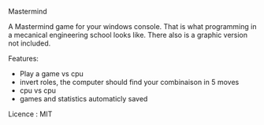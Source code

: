 Mastermind

A Mastermind game for your windows console. That is what programming in a mecanical engineering school looks like.
There also is a graphic version not included.

Features:
- Play a game vs cpu
- invert roles, the computer should find your combinaison in 5 moves
- cpu vs cpu
- games and statistics automaticly saved


Licence : MIT
